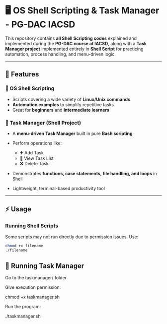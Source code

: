 # 🖥️ OS Shell Scripting & Task Manager - PG-DAC IACSD  

This repository contains **all Shell Scripting codes** explained and implemented during the **PG-DAC course at IACSD**, along with a **Task Manager project** implemented entirely in **Shell Script** for practicing automation, process handling, and menu-driven logic.  

---

## 🚀 Features  

### 🔹 OS Shell Scripting  
- Scripts covering a wide variety of **Linux/Unix commands**  
- **Automation examples** to simplify repetitive tasks  
- Great for **beginners** and **intermediate learners**  

### 🔹 Task Manager (Shell Project)  
- A **menu-driven Task Manager** built in pure **Bash scripting**  
- Perform operations like:  
  - ➕ Add Task  
  - 📜 View Task List  
  - ❌ Delete Task  

- Demonstrates **functions, case statements, file handling, and loops** in Shell  
- Lightweight, terminal-based productivity tool  

---

## ⚡ Usage  

### Running Shell Scripts  
Some scripts may not run directly due to permission issues. Use:  

```bash
chmod +x filename
./filename
```

## 🔹 Running Task Manager

Go to the taskmanager/ folder

Give execution permission:

chmod +x taskmanager.sh


Run the program:

./taskmanager.sh
